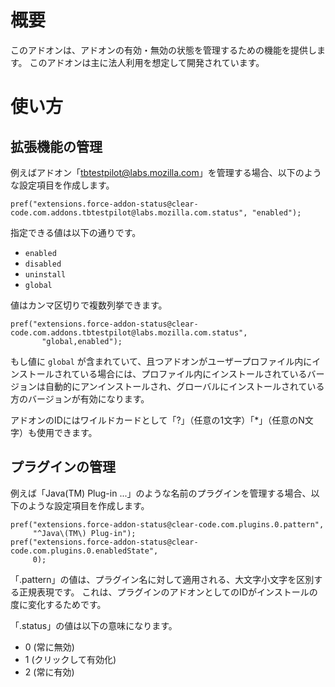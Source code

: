 # 概要

このアドオンは、アドオンの有効・無効の状態を管理するための機能を提供します。
このアドオンは主に法人利用を想定して開発されています。

# 使い方

## 拡張機能の管理

例えばアドオン「tbtestpilot@labs.mozilla.com」を管理する場合、以下のような設定項目を作成します。

    pref("extensions.force-addon-status@clear-code.com.addons.tbtestpilot@labs.mozilla.com.status", "enabled");

指定できる値は以下の通りです。

  * `enabled`
  * `disabled`
  * `uninstall`
  * `global`

値はカンマ区切りで複数列挙できます。

    pref("extensions.force-addon-status@clear-code.com.addons.tbtestpilot@labs.mozilla.com.status",
           "global,enabled");

もし値に `global` が含まれていて、且つアドオンがユーザープロファイル内にインストールされている場合には、プロファイル内にインストールされているバージョンは自動的にアンインストールされ、グローバルにインストールされている方のバージョンが有効になります。

アドオンのIDにはワイルドカードとして「?」（任意の1文字）「*」（任意のN文字）も使用できます。

## プラグインの管理

例えば「Java(TM) Plug-in ...」のような名前のプラグインを管理する場合、以下のような設定項目を作成します。

    pref("extensions.force-addon-status@clear-code.com.plugins.0.pattern",
         "^Java\(TM\) Plug-in");
    pref("extensions.force-addon-status@clear-code.com.plugins.0.enabledState",
         0);

「.pattern」の値は、プラグイン名に対して適用される、大文字小文字を区別する正規表現です。
これは、プラグインのアドオンとしてのIDがインストールの度に変化するためです。

「.status」の値は以下の意味になります。

  * 0 (常に無効)
  * 1 (クリックして有効化)
  * 2 (常に有効)

